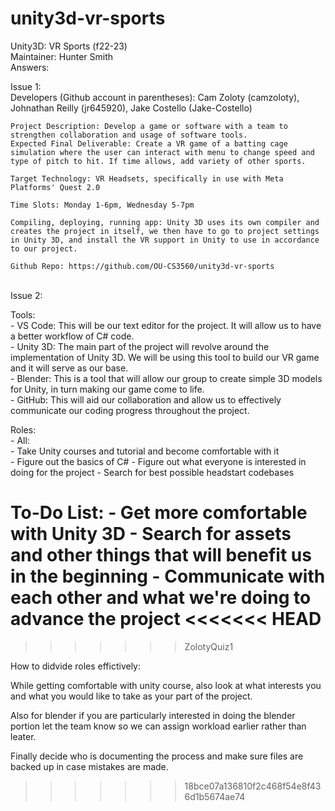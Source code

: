 # unity3d-vr-sports
Unity3D: VR Sports (f22-23) <br/>
Maintainer: Hunter Smith <br/>
Answers: <br/>

  Issue 1: <br/>
    Developers (Github account in parentheses): Cam Zoloty (camzoloty), Johnathan Reilly (jr645920), Jake Costello (Jake-Costello) <br/>

    Project Description: Develop a game or software with a team to strengthen collaboration and usage of software tools.
    Expected Final Deliverable: Create a VR game of a batting cage simulation where the user can interact with menu to change speed and type of pitch to hit. If time allows, add variety of other sports.

    Target Technology: VR Headsets, specifically in use with Meta Platforms' Quest 2.0

    Time Slots: Monday 1-6pm, Wednesday 5-7pm

    Compiling, deploying, running app: Unity 3D uses its own compiler and creates the project in itself, we then have to go to project settings in Unity 3D, and install the VR support in Unity to use in accordance to our project.

    Github Repo: https://github.com/OU-CS3560/unity3d-vr-sports
  <br/>
  Issue 2:<br/>

  Tools: <br/>
    - VS Code: This will be our text editor for the project. It will allow us to have a better workflow of C# code. <br/>
    - Unity 3D: The main part of the project will revolve around the implementation of Unity 3D. We will be using this tool to build our VR game and it will serve as our base.
    <br/>
    - Blender: This is a tool that will allow our group to create simple 3D models for Unity, in turn making our game come to life.
    <br/>
    - GitHub: This will aid our collaboration and allow us to effectively communicate our coding progress throughout the project.

  Roles: <br/>
    - All: <br/>
        - Take Unity courses and tutorial and become comfortable with it <br/>
        - Figure out the basics of C#
        - Figure out what everyone is interested in doing for the project
        - Search for best possible headstart codebases​

  To-Do List:
    - Get more comfortable with Unity 3D
    - Search for assets and other things that will benefit us in the beginning
    - Communicate with each other and what we're doing to advance the project
<<<<<<< HEAD
=======
>>>>>>> ZolotyQuiz1

How to didvide roles effictively:

While getting comfortable with unity course, also look at what interests you and what you would like to take as your part of the project.

Also for blender if you are particularly interested in doing the blender portion let the team know so we can assign workload earlier rather than leater.

Finally decide who is documenting the process and make sure files are backed up in case mistakes are made.
>>>>>>> 18bce07a136810f2c468f54e8f436d1b5674ae74
